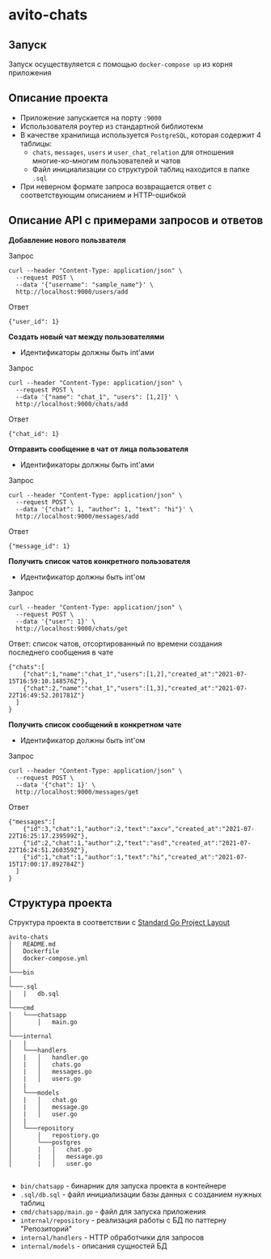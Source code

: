 # avito-chats

## Запуск
Запуск осуществуляется с помощью `docker-compose up` из корня приложения
## Описание проекта

- Приложение запускается на порту `:9000`
- Использователя роутер из стандартной библиотекм
- В качестве хранилища используется `PostgreSQL`, которая содержит 4 таблицы:
    + `chats`, `messages`, `users` и `user_chat_relation` для отношения многие-ко-многим пользователей и чатов
    + Файл инициализации со структурой таблиц находится в папке `.sql`
- При неверном формате запроса возвращается ответ с соответствующим описанием и HTTP-ошибкой

## Описание API с примерами запросов и ответов
**Добавление нового пользвателя**

Запрос
```
curl --header "Content-Type: application/json" \
  --request POST \
  --data '{"username": "sample_name"}' \
  http://localhost:9000/users/add
```
Ответ
```
{"user_id": 1}
```
**Создать новый чат между пользователями**

- Идентификаторы должны быть int'ами

Запрос
```
curl --header "Content-Type: application/json" \
  --request POST \
  --data '{"name": "chat_1", "users": [1,2]}' \
  http://localhost:9000/chats/add
```

Ответ
```
{"chat_id": 1}
```

**Отправить сообщение в чат от лица пользователя**

- Идентификаторы должны быть int'ами

Запрос
```
curl --header "Content-Type: application/json" \
  --request POST \
  --data '{"chat": 1, "author": 1, "text": "hi"}' \
  http://localhost:9000/messages/add
```

Ответ
```
{"message_id": 1}
```

**Получить список чатов конкретного пользователя**

- Идентификатор должны быть int'ом

Запрос
```
curl --header "Content-Type: application/json" \
  --request POST \
  --data '{"user": 1}' \
  http://localhost:9000/chats/get
```

Ответ: список чатов, отсортированный по времени создания последнего сообщения в чате
```
{"chats":[
    {"chat":1,"name":"chat_1","users":[1,2],"created_at":"2021-07-15T16:59:10.148576Z"},
    {"chat":2,"name":"chat_1","users":[1,3],"created_at":"2021-07-22T16:49:52.201781Z"}
  ]
}
```

**Получить список сообщений в конкретном чате**

- Идентификатор должны быть int'ом

Запрос
```
curl --header "Content-Type: application/json" \
  --request POST \
  --data '{"chat": 1}' \
  http://localhost:9000/messages/get
```

Ответ
```
{"messages":[
    {"id":3,"chat":1,"author":2,"text":"axcv","created_at":"2021-07-22T16:25:17.239599Z"},
    {"id":2,"chat":1,"author":2,"text":"asd","created_at":"2021-07-22T16:24:51.260359Z"},
    {"id":1,"chat":1,"author":1,"text":"hi","created_at":"2021-07-15T17:00:17.892784Z"}
  ]
}
```

## Структура проекта
Структура проекта в соответствии с [Standard Go Project Layout](https://github.com/golang-standards/project-layout)
```
avito-chats
│   README.md
│   Dockerfile
│   docker-compose.yml
│
└───bin
│
└───.sql
│   |   db.sql
│
└───cmd
│   └───chatsapp
│       │   main.go
│   
└───internal
│   |
│   └───handlers
│   |   │   handler.go
│   |   │   chats.go
│   |   │   messages.go
│   |   │   users.go
│   |
│   └───models
│   |   │   chat.go
│   |   │   message.go
│   |   │   user.go
│   |
│   └───repository
│       │   repostiory.go
│       └───postgres
│       |   │   chat.go
│       |   │   message.go
│       |   │   user.go


```

- `bin/chatsapp` - бинарник для запуска проекта в контейнере
- `.sql/db.sql` - файл инициализации базы данных с созданием нужных таблиц
- `cmd/chatsapp/main.go` - файл для запуска приложения
- `internal/repository` - реализация работы с БД по паттерну "Репозиторий"
- `internal/handlers` - HTTP обработчики для запросов
- `internal/models` - описания сущностей БД
